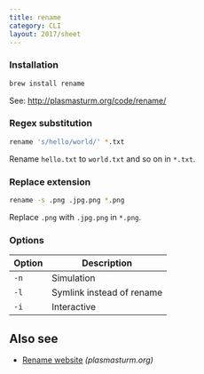 ```yaml
---
title: rename
category: CLI
layout: 2017/sheet
---
```


### Installation

```bash
brew install rename
```

See: <http://plasmasturm.org/code/rename/>

### Regex substitution

```bash
rename 's/hello/world/' *.txt
```

Rename `hello.txt` to `world.txt` and so on in `*.txt`.

### Replace extension

```bash
rename -s .png .jpg.png *.png
```

Replace `.png` with `.jpg.png` in `*.png`.

### Options

| Option | Description               |
| ---    | ---                       |
| `-n`   | Simulation                |
| `-l`   | Symlink instead of rename |
| `-i`   | Interactive               |

## Also see

- [Rename website](http://plasmasturm.org/code/rename/) _(plasmasturm.org)_

